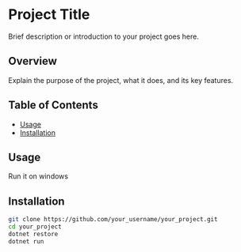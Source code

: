 # Project Title

Brief description or introduction to your project goes here.

## Overview

Explain the purpose of the project, what it does, and its key features.

## Table of Contents

- [Usage](#usage)
- [Installation](#installation)


## Usage
Run it on windows

## Installation

```bash
git clone https://github.com/your_username/your_project.git
cd your_project
dotnet restore
dotnet run




